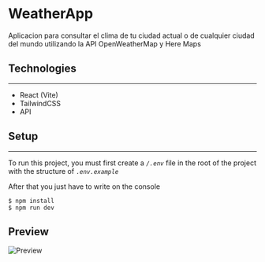 # WeatherApp

Aplicacion para consultar el clima de tu ciudad actual o de cualquier ciudad del mundo utilizando la API OpenWeatherMap y Here Maps

## Technologies

---

- React (Vite)
- TailwindCSS
- API

## Setup

---

To run this project, you must first create a _`/.env`_ file in the root of the project with the structure of _`.env.example`_

After that you just have to write on the console

    $ npm install
    $ npm run dev

## Preview

![Preview](https://lh4.googleusercontent.com/9NzpLADzGTcQ-AOqtpgeWdstSdbn6_5p0lhwg6Edw7Ag4jwaQFwNt6ktksLuIL-GyABJUFJrdtvWP0Z6UKQ9=w2560-h1298-rw)
